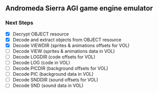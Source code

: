 Andromeda Sierra AGI game engine emulator
-----------------------------------------

### Next Steps

* [x] Decrypt OBJECT resource
* [x] Decode and extract objects from OBJECT resource
* [x] Decode VIEWDIR (sprites & animations offsets for VOL)
* [ ] Decode VIEW (sprites & animations data in VOL)
* [ ] Decode LOGDIR (code offsets for VOL)
* [ ] Decode LOG (code in VOL)
* [ ] Decode PICDIR (background offsets for VOL)
* [ ] Decode PIC (background data in VOL)
* [ ] Decode SNDDIR (sound offsets for VOL)
* [ ] Decode SND (sound data in VOL)
